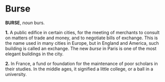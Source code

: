 # Burse

**BURSE**, _noun_ burs.

**1.** A public edifice in certain cities, for the meeting of merchants to consult on matters of trade and money, and to negotiate bills of exchange. This is the name used in many cities in Europe, but in England and America, such building is called an exchange. The new _burse_ in Paris is one of the most elegant buildings in the city.

**2.** In France, a fund or foundation for the maintenance of poor scholars in their studies. In the middle ages, it signified a little college, or a ball in a university.